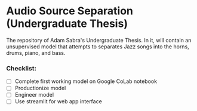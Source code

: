 # Audio Source Separation (Undergraduate Thesis)
 The repository of Adam Sabra's Undergraduate Thesis. In it, will contain an unsupervised model that attempts to separates Jazz songs into the horns, drums, piano, and bass.
 
### Checklist:
- [ ] Complete first working model on Google CoLab notebook
- [ ] Productionize model
- [ ] Engineer model
- [ ] Use streamlit for web app interface
